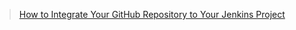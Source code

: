 


> [How to Integrate Your GitHub Repository to Your Jenkins Project](https://www.blazemeter.com/blog/how-to-integrate-your-github-repository-to-your-jenkins-project)


